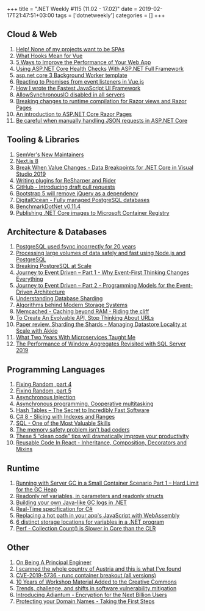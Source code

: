 +++
title = ".NET Weekly #115 (11.02 - 17.02)"
date = 2019-02-17T21:47:51+03:00
tags = ['dotnetweekly']
categories = []
+++

## Cloud & Web

1. [Help! None of my projects want to be SPAs](https://whatisjasongoldstein.com/writing/help-none-of-my-projects-want-to-be-spas/)
1. [What Hooks Mean for Vue](https://css-tricks.com/what-hooks-mean-for-vue/)
1. [5 Ways to Improve the Performance of Your Web App](https://zeroequalsfalse.press/posts/programming-web-apps/)
1. [Using ASP.NET Core Health Checks With ASP.NET Full Framework](https://rimdev.io/using-aspnet-core-health-checks-with-aspnet-full-framework/)
1. [asp.net core 3 Background Worker template](https://github.com/aspnet/AspNetCore/pull/7401)
1. [Reacting to Promises from event listeners in Vue.js](https://medium.com/@dobromir_hristov/reacting-to-promises-from-event-listeners-in-vue-js-8959b6d03f52)
1. [How I wrote the Fastest JavaScript UI Framework](https://medium.com/@ryansolid/how-i-wrote-the-fastest-javascript-ui-framework-37525b42d6c9)
1. [AllowSynchronousIO disabled in all servers](https://github.com/aspnet/AspNetCore/issues/7644)
1. [Breaking changes to runtime compilation for Razor views and Razor Pages](https://github.com/aspnet/AspNetCore/issues/7647)
1. [An introduction to ASP.NET Core Razor Pages](https://andrewlock.net/an-introduction-to-asp-net-core-razor-pages/)
1. [Be careful when manually handling JSON requests in ASP.NET Core](https://www.strathweb.com/2019/02/be-careful-when-manually-handling-json-requests-in-asp-net-core/)

<!--more-->

## Tooling & Libraries

1. [SemVer's New Maintainers](https://haacked.com/archive/2019/02/11/semver-collective/)
1. [Next.js 8](https://nextjs.org/blog/next-8)
1. [Break When Value Changes - Data Breakpoints for .NET Core in Visual Studio 2019](https://devblogs.microsoft.com/visualstudio/break-when-value-changes-data-breakpoints-for-net-core-in-visual-studio-2019/)
1. [Writing plugins for ReSharper and Rider](https://blog.jetbrains.com/dotnet/2019/02/14/writing-plugins-resharper-rider/)
1. [GitHub - Introducing draft pull requests](https://github.blog/2019-02-14-introducing-draft-pull-requests/)
1. [Bootstrap 5 will remove jQuery as a dependency](https://github.com/twbs/bootstrap/pull/23586)
1. [DigitalOcean - Fully managed PostgreSQL databases](https://www.digitalocean.com/products/managed-databases/)
1. [BenchmarkDotNet v0.11.4](https://benchmarkdotnet.org/changelog/v0.11.4.html)
1. [Publishing .NET Core images to Microsoft Container Registry](https://github.com/dotnet/dotnet-docker/issues/935)

## Architecture & Databases

1. [PostgreSQL used fsync incorrectly for 20 years](https://fosdem.org/2019/schedule/event/postgresql_fsync/)
1. [Processing large volumes of data safely and fast using Node.js and PostgreSQL](https://medium.com/@gajus/processing-large-volumes-of-data-safely-and-fast-using-node-js-and-postgresql-6aa62392cadb)
1. [Breaking PostgreSQL at Scale](https://fosdem.org/2019/schedule/event/breaking_postgresql_on_scale/)
1. [Journey to Event Driven – Part 1 - Why Event-First Thinking Changes Everything](https://www.confluent.io/blog/journey-to-event-driven-part-1-why-event-first-thinking-changes-everything)
1. [Journey to Event Driven – Part 2 - Programming Models for the Event-Driven Architecture](https://www.confluent.io/blog/journey-to-event-driven-part-2-programming-models-event-driven-architecture)
1. [Understanding Database Sharding](https://www.digitalocean.com/community/tutorials/understanding-database-sharding)
1. [Algorithms behind Modern Storage Systems](https://www.infoq.com/presentations/storage-algorithms)
1. [Memcached - Caching beyond RAM - Riding the cliff](https://memcached.org/blog/nvm-multidisk/)
1. [To Create An Evolvable API, Stop Thinking About URLs](https://medium.com/@fagnerbrack/to-create-an-evolvable-api-stop-thinking-about-urls-2ad8b4cc208e)
1. [Paper review. Sharding the Shards - Managing Datastore Locality at Scale with Akkio](https://muratbuffalo.blogspot.com/2019/02/paper-review-sharding-shards-managing.html)
1. [What Two Years With Microservices Taught Me](https://programmerfriend.com/index.php/2019/02/05/what-two-years-with-microservices-taught-me/)
1. [The Performance of Window Aggregates Revisited with SQL Server 2019](https://www.red-gate.com/simple-talk/sql/t-sql-programming/the-performance-of-window-aggregates-revisited-with-sql-server-2019/)

## Programming Languages

1. [Fixing Random, part 4](https://ericlippert.com/2019/02/11/fixing-random-part-4/)
1. [Fixing Random, part 5](https://ericlippert.com/2019/02/14/fixing-random-part-5/)
1. [Asynchronous Injection](http://blog.ploeh.dk/2019/02/11/asynchronous-injection/)
1. [Asynchronous programming. Cooperative multitasking](https://luminousmen.com/post/asynchronous-programming-cooperative-multitasking)
1. [Hash Tables – The Secret to Incredibly Fast Software](https://zeroequalsfalse.press/posts/learn-hashtable/)
1. [C# 8 - Slicing with Indexes and Ranges](https://www.codejourney.net/2019/02/csharp-8-slicing-indexes-ranges/)
1. [SQL - One of the Most Valuable Skills](http://www.craigkerstiens.com/2019/02/12/sql-most-valuable-skill/)
1. [The memory safety problem isn't bad coders](https://medium.com/@sgrif/no-the-problem-isnt-bad-coders-ed4347810270)
1. [These 5 “clean code” tips will dramatically improve your productivity](https://medium.com/@george.seif94/these-5-clean-code-tips-will-dramatically-improve-your-productivity-b20c152783b)
1. [Reusable Code In React - Inheritance, Composition, Decorators and Mixins](https://benmccormick.org/2019/02/11/reusable-react)

## Runtime

1. [Running with Server GC in a Small Container Scenario Part 1 – Hard Limit for the GC Heap](https://blogs.msdn.microsoft.com/maoni/2019/02/04/running-with-server-gc-in-a-small-container-scenario-part-1-hard-limit-for-the-gc-heap/)
1. [Readonly ref variables, in parameters and readonly structs](http://tooslowexception.com/readonly-ref-variables-in-parameters-and-readonly-structs/)
1. [Building your own Java-like GC logs in .NET](https://medium.com/criteo-labs/c-building-your-own-java-like-gc-logs-in-net-992205fd8d4f)
1. [Real-Time specification for C#](https://github.com/dotnet/csharplang/issues/761)
1. [Replacing a hot path in your app's JavaScript with WebAssembly](https://developers.google.com/web/updates/2019/02/hotpath-with-wasm)
1. [6 distinct storage locations for variables in a .NET program](https://stackoverflow.com/questions/14022680/any-tool-to-see-where-variables-are-stored-while-a-net-program-is-executing-is/14023708#14023708)
1. [Perf - Collection Count() is Slower in Core than the CLR](https://github.com/dotnet/coreclr/issues/22400)

## Other

1. [On Being A Principal Engineer](https://blog.dbsmasher.com/2019/01/28/on-being-a-principal-engineer.html)
1. [I scanned the whole country of Austria and this is what I've found](https://blog.haschek.at/2019/i-scanned-austria.html)
1. [CVE-2019-5736 - runc container breakout (all versions)](https://seclists.org/oss-sec/2019/q1/119)
1. [10 Years of Workshop Material Added to the Creative Commons](https://odetocode.com/blogs/scott/archive/2019/02/12/10-years-of-workshop-material-added-to-the-creative-commons.aspx)
1. [Trends, challenge, and shifts in software vulnerability mitigation](https://github.com/Microsoft/MSRC-Security-Research/blob/master/presentations/2019_02_BlueHatIL/2019_01%20-%20BlueHatIL%20-%20Trends%2C%20challenge%2C%20and%20shifts%20in%20software%20vulnerability%20mitigation.pdf)
1. [Introducing Adiantum - Encryption for the Next Billion Users](https://security.googleblog.com/2019/02/introducing-adiantum-encryption-for.html)
1. [Protecting your Domain Names - Taking the First Steps](https://blogs.akamai.com/2019/02/protecting-your-domain-names-taking-the-first-steps.html)
